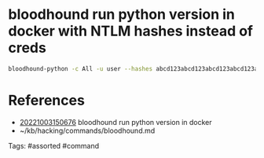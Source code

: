 # bloodhound run python version in docker with NTLM hashes instead of creds
```bash
bloodhound-python -c All -u user --hashes abcd123abcd123abcd123abcd123abcd:abcd123abcd123abcd123abcd123abcd -dc 'FQDNMachineName.domain.local' -d 'domain.local' -ns $IP
```

# References
- [20221003150676](/zet/20221003150676/README.md) bloodhound run python version in docker
- ~/kb/hacking/commands/bloodhound.md

Tags:
    #assorted #command
